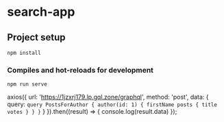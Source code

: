 # search-app

## Project setup
```
npm install
```

### Compiles and hot-reloads for development
```
npm run serve
```

axios({
  url: 'https://1jzxrj179.lp.gql.zone/graphql',
  method: 'post',
  data: {
    query: `
      query PostsForAuthor {
        author(id: 1) {
          firstName
            posts {
              title
              votes
            }
          }
        }
      `
  }
}).then((result) => {
  console.log(result.data)
});
